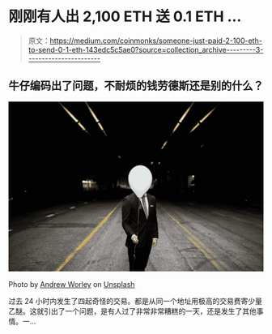 # 刚刚有人出 2,100 ETH 送 0.1 ETH …

> 原文：<https://medium.com/coinmonks/someone-just-paid-2-100-eth-to-send-0-1-eth-143edc5c5ae0?source=collection_archive---------3----------------------->

## 牛仔编码出了问题，不耐烦的钱劳德斯还是别的什么？

![](img/153cdc218c0653bc518cac02545ac2cc.png)

Photo by [Andrew Worley](https://unsplash.com/@andrewnworley?utm_source=medium&utm_medium=referral) on [Unsplash](https://unsplash.com?utm_source=medium&utm_medium=referral)

过去 24 小时内发生了四起奇怪的交易。都是从同一个地址用极高的交易费寄少量乙醚。这就引出了一个问题，是有人过了非常非常糟糕的一天，还是发生了其他事情。一…